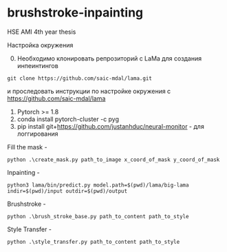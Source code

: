 # brushstroke-inpainting
HSE AMI 4th year thesis


Настройка окружения 

0. Необходимо клонировать репрозиторий с LaMa для создания инпеинтингов 
```
git clone https://github.com/saic-mdal/lama.git
```
и проследовать инструкции по настройке окружения с https://github.com/saic-mdal/lama


1. Pytorch >= 1.8
2. conda install pytorch-cluster -c pyg
3. pip install git+https://github.com/justanhduc/neural-monitor - для логгирования

Fill the mask - 
```
python .\create_mask.py path_to_image x_coord_of_mask y_coord_of_mask
```
Inpainting - 
```
python3 lama/bin/predict.py model.path=$(pwd)/lama/big-lama indir=$(pwd)/input outdir=$(pwd)/output
```
Brushstroke - 
```
python .\brush_stroke_base.py path_to_content path_to_style
```

Style Transfer -  

```
python .\style_transfer.py path_to_content path_to_style
```

